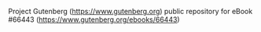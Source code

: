 Project Gutenberg (https://www.gutenberg.org) public repository for
eBook #66443 (https://www.gutenberg.org/ebooks/66443)
